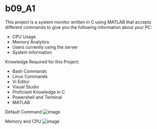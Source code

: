 # b09_A1

This project is a system monitor written in C using MATLAB that accepts different commands to give you the following information about your PC:
- CPU Usage
- Memory Analytics
- Users currently using the server
- System Information

Knowledge Required for this Project:
- Bash Commands
- Linux Commands
- Vi Editor
- Visual Studio
- Proficient Knowledge in C
- Powershell and Terminal
- MATLAB


Default Command
![image](https://user-images.githubusercontent.com/57912076/219799032-9db41985-f517-44e7-97a2-595369098c1e.png)

Memory and CPU
![image](https://user-images.githubusercontent.com/57912076/219799095-4b1ca49f-8c2b-4e20-aceb-92a511edc8b2.png)

